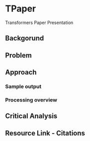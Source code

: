 # TPaper
Transformers Paper Presentation

## Backgorund

## Problem

## Approach

### Sample output

### Processing overview

## Critical Analysis

## Resource Link - Citations
